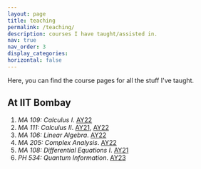 ```yaml
---
layout: page
title: teaching
permalink: /teaching/
description: courses I have taught/assisted in.
nav: true
nav_order: 3
display_categories:  
horizontal: false
---
```


Here, you can find the course pages for all the stuff I've taught.

## At IIT Bombay 

1. _MA 109: Calculus I_. [AY22](https://siddhantmidha.com/teaching/ma109-22/)
2. _MA 111: Calculus II_. [AY21](https://siddhantmidha.com/teaching/ma-111-21/), [AY22](https://siddhantmidha.com/teaching/ma-111-22/)
3. _MA 106: Linear Algebra_. [AY22](https://siddhantmidha.com/teaching/ma-106-22/)
4. _MA 205: Complex Analysis_. [AY22](https://siddhantmidha.com/teaching/ma-205-22/)
5. _MA 108: Differential Equations I_. [AY21](https://siddhantmidha.com/teaching/ma-108-21/)
6. _PH 534: Quantum Information_. [AY23](https://siddhantmidha.com/teaching/ph-534-23/)